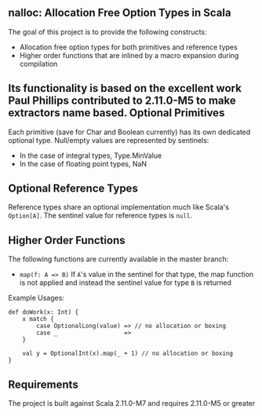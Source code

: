 nalloc: Allocation Free Option Types in Scala
------

The goal of this project is to provide the following constructs:
- Allocation free option types for both primitives and reference types
- Higher order functions that are inlined by a macro expansion during compilation

Its functionality is based on the excellent work Paul Phillips contributed to 2.11.0-M5 to make extractors name based.
Optional Primitives
------

Each primitive (save for Char and Boolean currently) has its own dedicated optional type. Null/empty values are represented by sentinels:
- In the case of integral types, Type.MinValue
- In the case of floating point types, NaN

Optional Reference Types
------

Reference types share an optional implementation much like Scala's `Option[A]`. The sentinel value for reference types is `null`.

Higher Order Functions
------

The following functions are currently available in the master branch:
- `map(f: A => B)` If `A`'s value in the sentinel for that type, the map function is not applied and instead the sentinel value for type `B` is returned

Example Usages:
```
def doWork(x: Int) {
    x match {
        case OptionalLong(value) => // no allocation or boxing
        case _                   =>
    }

    val y = OptionalInt(x).map(_ + 1) // no allocation or boxing
}
```

Requirements
------

The project is built against Scala 2.11.0-M7 and requires 2.11.0-M5 or greater
